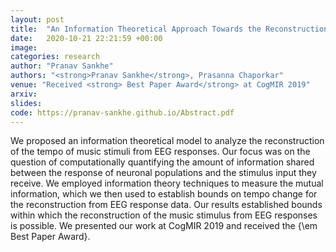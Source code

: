 ```yaml
---
layout: post
title:  "An Information Theoretical Approach Towards the Reconstruction of Tempo from EEG Responses"
date:   2020-10-21 22:21:59 +00:00
image: 
categories: research
author: "Pranav Sankhe"
authors: "<strong>Pranav Sankhe</strong>, Prasanna Chaporkar"
venue: "Received <strong> Best Paper Award</strong> at CogMIR 2019"
arxiv: 
slides: 
code: https://pranav-sankhe.github.io/Abstract.pdf
---
```

We proposed an information theoretical model to analyze the reconstruction of the tempo of music stimuli from EEG responses. Our focus was on the question of computationally quantifying the amount of information shared between the response of neuronal populations and the stimulus input they receive. We employed information theory techniques to measure the mutual information, which we then used to establish bounds on tempo change for the reconstruction from EEG response data. Our results established bounds within which the reconstruction of the music stimulus from EEG responses is possible. We presented our work at CogMIR 2019 and received the {\em Best Paper Award}.
